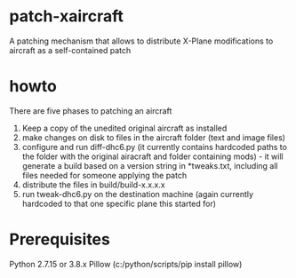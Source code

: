 # patch-xaircraft
A patching mechanism that allows to distribute X-Plane modifications to aircraft as a self-contained patch

# howto
There are five phases to patching an aircraft

1. Keep a copy of the unedited original aircraft as installed
2. make changes on disk to files in the aircraft folder (text and image files)
3. configure and run diff-dhc6.py (it currently contains hardcoded paths to the folder with the original airacraft and folder containing mods) - it will generate a build based on a version string in *tweaks.txt, including all files needed for someone applying the patch
4. distribute the files in build/build-x.x.x.x
5. run tweak-dhc6.py on the destination machine (again currently hardcoded to that one specific plane this started for)

# Prerequisites

Python 2.7.15 or 3.8.x
Pillow (c:/python/scripts/pip install pillow)
